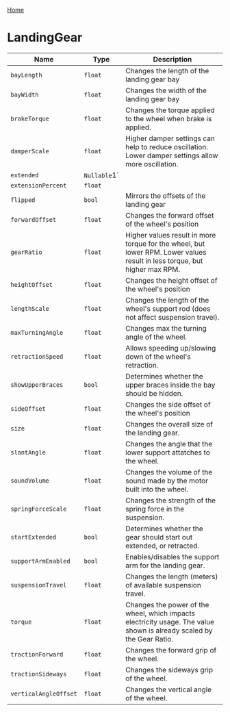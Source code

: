 [Home](https://wnp78.github.io/JunoXml/)

# LandingGear


|Name|Type|Description|
|--|--|--|
|`bayLength`|`float`|Changes the length of the landing gear bay|
|`bayWidth`|`float`|Changes the width of the landing gear bay|
|`brakeTorque`|`float`|Changes the torque applied to the wheel when brake is applied.|
|`damperScale`|`float`|Higher damper settings can help to reduce oscillation. Lower damper settings allow more oscillation.|
|`extended`|`Nullable`1`||
|`extensionPercent`|`float`||
|`flipped`|`bool`|Mirrors the offsets of the landing gear|
|`forwardOffset`|`float`|Changes the forward offset of the wheel's position|
|`gearRatio`|`float`|Higher values result in more torque for the wheel, but lower RPM. Lower values result in less torque, but higher max RPM.|
|`heightOffset`|`float`|Changes the height offset of the wheel's position|
|`lengthScale`|`float`|Changes the length of the wheel's support rod (does not affect suspension travel).|
|`maxTurningAngle`|`float`|Changes max the turning angle of the wheel.|
|`retractionSpeed`|`float`|Allows speeding up/slowing down of the wheel's retraction.|
|`showUpperBraces`|`bool`|Determines whether the upper braces inside the bay should be hidden.|
|`sideOffset`|`float`|Changes the side offset of the wheel's position|
|`size`|`float`|Changes the overall size of the landing gear.|
|`slantAngle`|`float`|Changes the angle that the lower support attatches to the wheel.|
|`soundVolume`|`float`|Changes the volume of the sound made by the motor built into the wheel.|
|`springForceScale`|`float`|Changes the strength of the spring force in the suspension.|
|`startExtended`|`bool`|Determines whether the gear should start out extended, or retracted.|
|`supportArmEnabled`|`bool`|Enables/disables the support arm for the landing gear.|
|`suspensionTravel`|`float`|Changes the length (meters) of available suspension travel.|
|`torque`|`float`|Changes the power of the wheel, which impacts electricity usage. The value shown is already scaled by the Gear Ratio.|
|`tractionForward`|`float`|Changes the forward grip of the wheel.|
|`tractionSideways`|`float`|Changes the sideways grip of the wheel.|
|`verticalAngleOffset`|`float`|Changes the vertical angle of the wheel.|


